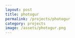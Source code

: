 ```yaml
---
layout: post
title: photogur
permalink: /projects/photogur
category: projects
image: /assets/photogur.png
---
```

